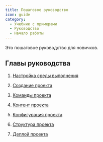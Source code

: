 ```yaml
---
title: Пошаговое руководство
icon: guide
category:
  - Учебник с примерами
  - Руководство
  - Начало работы
---
```


Это пошаговое руководство для новичков.

<!-- more -->

## Главы руководства

1. [Настройка среды выполнения](env.md)

1. [Создание проекта](create.md)

1. [Команды проекта](command.md)

1. [Контент проекта](content.md)

1. [Конфигурация проекта](config.md)

1. [Структура проекта](structure.md)

1. [Деплой проекта](deploy.md)

